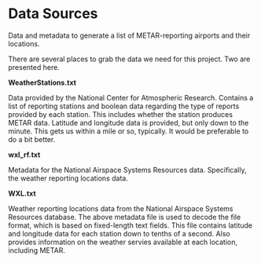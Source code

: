 # Data Sources
Data and metadata to generate a list of METAR-reporting airports and their locations.

There are several places to grab the data we need for this project. Two are presented here.

**WeatherStations.txt**

Data provided by the National Center for Atmospheric Research. Contains a list of reporting stations and boolean data regarding the type of reports provided by each station. This includes whether the station produces METAR data. Latitude and longitude data is provided, but only down to the minute. This gets us within a mile or so, typically. It would be preferable to do a bit better.

**wxl_rf.txt**

Metadata for the National Airspace Systems Resources data. Specifically, the weather reporting locations data.

**WXL.txt**

Weather reporting locations data from the National Airspace Systems Resources database. The above metadata file is used to decode the file format, which is based on fixed-length text fields. This file contains latitude and longitude data for each station down to tenths of a second. Also provides information on the weather servies available at each location, including METAR.
